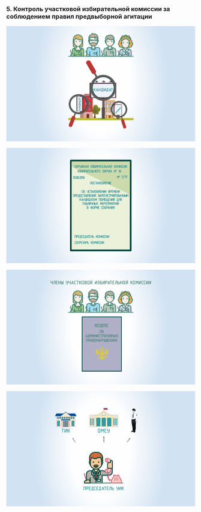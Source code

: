 ### 5. Контроль участковой избирательной комиссии за соблюдением правил предвыборной агитации

![ [Урок 5.1 - Предвыборная агитация. Агитационный период, день тишины ](#lesson-4.05.1) ](./4.05.1.svg)

![ [Урок 5.2 - Формы проведения предвыборной агитации на избирательном участке ](#lesson-4.05.2) ](./4.05.2.svg)

![ [Урок 5.3 - Ответственность за нарушение законодательства о выборах при ведении агитации ](#lesson-4.05.3) ](./4.05.3.svg)

![ [Урок 5.4 - Действия членов УИК при выявлении нарушения законодательства о выборах, в том числе административного правонарушения ](#lesson-4.05.4) ](./4.05.4.svg)
